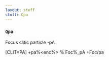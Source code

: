 ```yaml
---
layout: stuff
stuff: Qpa
---
```

### ` Qpa ` 

Focus clitic particle -pA

[CLIT=PA]
+pa%<enc%>
% Foc%_pA
+Foc/pa
